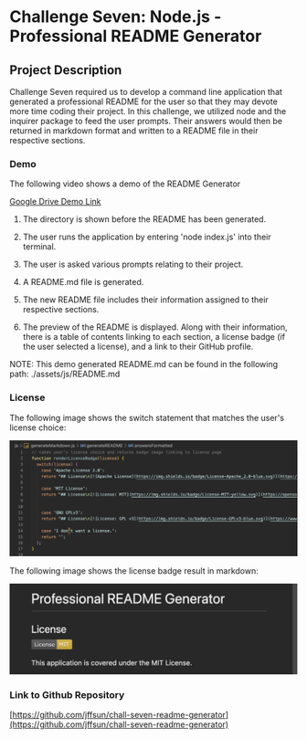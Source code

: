 # Challenge Seven: Node.js - Professional README Generator

## Project Description

Challenge Seven required us to develop a command line application that generated a professional README for the user so that they may devote more time coding their project. In this challenge, we utilized node and the inquirer package to feed the user prompts. Their answers would then be returned in markdown format and written to a README file in their respective sections.  

### Demo

The following video shows a demo of the README Generator

[Google Drive Demo Link](https://drive.google.com/file/d/1G2AT_L6HObaEfjWh5C_i3xsd_qqBjMxo/view)


1. The directory is shown before the README has been generated. 

2. The user runs the application by entering 'node index.js' into their terminal.

3. The user is asked various prompts relating to their project. 

4. A README.md file is generated.

5. The new README file includes their information assigned to their respective sections.

6. The preview of the README is displayed. Along with their information, there is a table of contents linking to each section, a license badge (if the user selected a license), and a link to their GitHub profile. 

NOTE: This demo generated README.md can be found in the following path:  ./assets/js/README.md


### License

The following image shows the switch statement that matches the user's license choice:


![License Code](./assets/images/license-code.png)


The following image shows the license badge result in markdown:


![License Code](./assets/images/license-markdown.png)

### Link to Github Repository
[https://github.com/jffsun/chall-seven-readme-generator](https://github.com/jffsun/chall-seven-readme-generator)